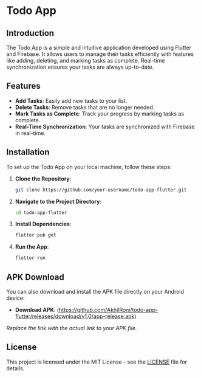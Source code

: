 # Todo App

## Introduction

The Todo App is a simple and intuitive application developed using Flutter and Firebase. It allows users to manage their tasks efficiently with features like adding, deleting, and marking tasks as complete. Real-time synchronization ensures your tasks are always up-to-date.

## Features

- **Add Tasks**: Easily add new tasks to your list.
- **Delete Tasks**: Remove tasks that are no longer needed.
- **Mark Tasks as Complete**: Track your progress by marking tasks as complete.
- **Real-Time Synchronization**: Your tasks are synchronized with Firebase in real-time.

## Installation

To set up the Todo App on your local machine, follow these steps:

1. **Clone the Repository**:
    ```bash
    git clone https://github.com/your-username/todo-app-flutter.git
    ```

2. **Navigate to the Project Directory**:
    ```bash
    cd todo-app-flutter
    ```

3. **Install Dependencies**:
    ```bash
    flutter pub get
    ```

4. **Run the App**:
    ```bash
    flutter run
    ```

## APK Download

You can also download and install the APK file directly on your Android device:

- **Download APK**: (https://github.com/AkhilRoni/todo-app-flutter/releases/download/v1.0/app-release.apk)

*Replace the link with the actual link to your APK file.*

## License

This project is licensed under the MIT License - see the [LICENSE](LICENSE) file for details.
